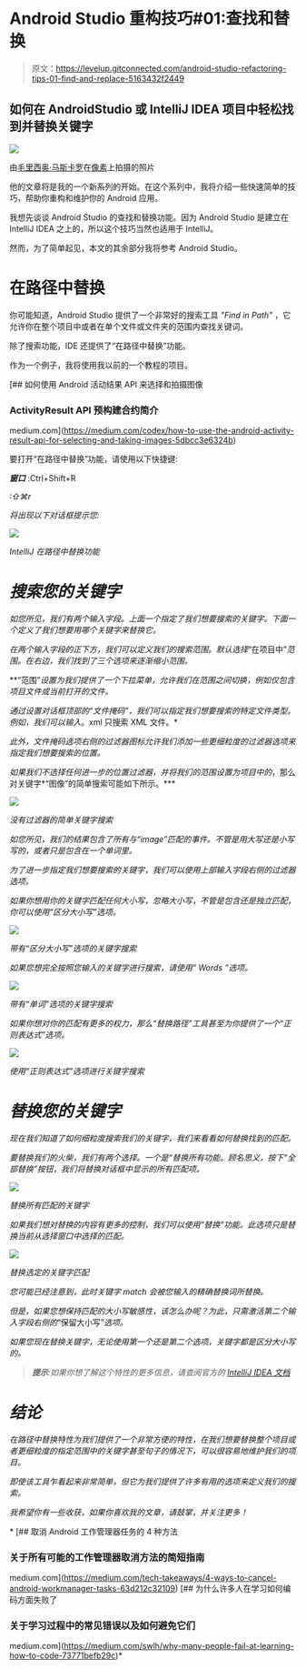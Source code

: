 # Android Studio 重构技巧#01:查找和替换

> 原文：<https://levelup.gitconnected.com/android-studio-refactoring-tips-01-find-and-replace-5163432f2449>

## 如何在 AndroidStudio 或 IntelliJ IDEA 项目中轻松找到并替换关键字

![](img/cecbcd50a89e878a09de07011a4b28ee.png)

由[毛里西奥·马斯卡罗](https://www.pexels.com/de-de/@maumascaro?utm_content=attributionCopyText&utm_medium=referral&utm_source=pexels)在[像素](https://www.pexels.com/de-de/foto/person-die-lupe-halt-712786/?utm_content=attributionCopyText&utm_medium=referral&utm_source=pexels)上拍摄的照片

他的文章将是我的一个新系列的开始。在这个系列中，我将介绍一些快速简单的技巧，帮助你重构和维护你的 Android 应用。

我想先谈谈 Android Studio 的查找和替换功能。因为 Android Studio 是建立在 IntelliJ IDEA 之上的，所以这个技巧当然也适用于 IntelliJ。

然而，为了简单起见，本文的其余部分我将参考 Android Studio。

# 在路径中替换

你可能知道，Android Studio 提供了一个非常好的搜索工具 *"Find in Path"* ，它允许你在整个项目中或者在单个文件或文件夹的范围内查找关键词。

除了搜索功能，IDE 还提供了“在路径中替换”功能。

作为一个例子，我将使用我以前的一个教程的项目。

[](https://medium.com/codex/how-to-use-the-android-activity-result-api-for-selecting-and-taking-images-5dbcc3e6324b) [## 如何使用 Android 活动结果 API 来选择和拍摄图像

### ActivityResult API 预构建合约简介

medium.com](https://medium.com/codex/how-to-use-the-android-activity-result-api-for-selecting-and-taking-images-5dbcc3e6324b) 

要打开“在路径中替换”功能，请使用以下快捷键:

***窗口*** :Ctrl+Shift+R

*:⇧⌘r*

*将出现以下对话框提示您:*

*![](img/f905a23e30e7233ef7a8f3099899dfdd.png)*

*IntelliJ 在路径中替换功能*

# *搜索您的关键字*

*如您所见，我们有两个输入字段。上面一个指定了我们想要搜索的关键字。下面一个定义了我们想要用哪个关键字来替换它。*

*在两个输入字段的正下方，我们可以定义我们的搜索范围。默认选择*“在项目中”*范围。在右边，我们找到了三个选项来逐渐缩小范围。*

**“范围”*设置为我们提供了一个下拉菜单，允许我们在范围之间切换，例如仅包含项目文件或当前打开的文件。*

*通过设置对话框顶部的“文件掩码”，我们可以指定我们想要搜索的特定文件类型。例如，我们可以输入*。xml 只搜索 XML 文件。*

*此外，文件掩码选项右侧的过滤器图标允许我们添加一些更细粒度的过滤器选项来指定我们想要搜索的位置。*

*如果我们不选择任何进一步的位置过滤器，并将我们的范围设置为项目中的*，那么对关键字*“图像”的简单搜索可能如下所示。***

*![](img/9b429a8fa79d43987968b425c7fb278e.png)*

*没有过滤器的简单关键字搜索*

*如您所见，我们的结果包含了所有与“image”匹配的事件。不管是用大写还是小写写的，或者只是包含在一个单词里。*

*为了进一步指定我们想要搜索的关键字，我们可以使用上部输入字段右侧的过滤器选项。*

*如果你想用你的关键字匹配任何大小写，忽略大小写，不管是包含还是独立匹配，你可以使用“*区分大小写*”选项。*

*![](img/9e48063644650cdf73060186562627fa.png)*

*带有“区分大小写”选项的关键字搜索*

*如果您想完全按照您输入的关键字进行搜索，请使用“ *Words* ”选项。*

*![](img/73aadaa8e94cda75477c0f2b659df964.png)*

*带有“单词”选项的关键字搜索*

*如果你想对你的匹配有更多的权力，那么“*替换路径*”工具甚至为你提供了一个“*正则表达式*”选项。*

*![](img/7a0e9f88bf89d97dfd059a2b5ff6fd88.png)*

*使用“正则表达式”选项进行关键字搜索*

# *替换您的关键字*

*现在我们知道了如何细粒度搜索我们的关键字，我们来看看如何替换找到的匹配。*

*要替换我们的火柴，我们有两个选择。一个是“*替换所有*功能。顾名思义，按下“全部替换”按钮，我们将替换对话框中显示的所有匹配项。*

*![](img/2fa5e7bdd155d785651509b0237b5f48.png)*

*替换所有匹配的关键字*

*如果我们想对替换的内容有更多的控制，我们可以使用“*替换*”功能。此选项只是替换当前从选择窗口中选择的匹配。*

*![](img/66dc0b26f0cab4c4338955127db8cd27.png)*

*替换选定的关键字匹配*

*您可能已经注意到，此时关键字 match 会被您输入的精确替换词所替换。*

*但是，如果您想保持匹配的大小写敏感性，该怎么办呢？为此，只需激活第二个输入字段右侧的*“保留大小写”*选项。*

*如果您现在替换关键字，无论使用第一个还是第二个选项，关键字都是区分大小写的。*

> ***提示**:如果你想了解这个特性的更多信息，请查阅官方的 [IntelliJ IDEA 文档](https://www.jetbrains.com/help/idea/finding-and-replacing-text-in-project.html?keymap=secondary_macos_system_shortcuts#replace_search_string_in_project)*

# *结论*

*在路径中替换特性为我们提供了一个非常方便的特性，在我们想要替换整个项目或者更细粒度的指定范围中的关键字甚至句子的情况下，可以很容易地维护我们的项目。*

*即使该工具乍看起来非常简单，但它为我们提供了许多有用的选项来定义我们的搜索。*

*我希望你有一些收获，如果你喜欢我的文章，请鼓掌，并关注更多！*

*[](https://medium.com/tech-takeaways/4-ways-to-cancel-android-workmanager-tasks-63d212c32109) [## 取消 Android 工作管理器任务的 4 种方法

### 关于所有可能的工作管理器取消方法的简短指南

medium.com](https://medium.com/tech-takeaways/4-ways-to-cancel-android-workmanager-tasks-63d212c32109) [](https://medium.com/swlh/why-many-people-fail-at-learning-how-to-code-73771befb29c) [## 为什么许多人在学习如何编码方面失败了

### 关于学习过程中的常见错误以及如何避免它们

medium.com](https://medium.com/swlh/why-many-people-fail-at-learning-how-to-code-73771befb29c)*